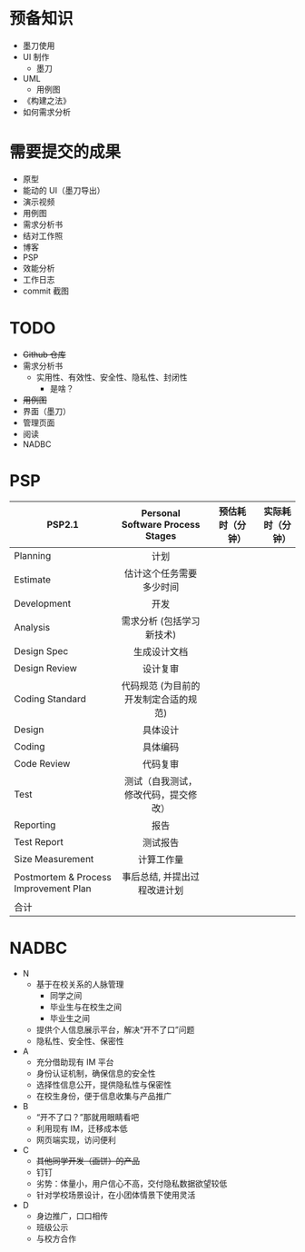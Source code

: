 # 预备知识
- 墨刀使用
- UI 制作
  - 墨刀
- UML
  - 用例图
- 《构建之法》
- 如何需求分析

# 需要提交的成果
- 原型
 - 能动的 UI（墨刀导出）
 - 演示视频
- 用例图
- 需求分析书
- 结对工作照
- 博客
 - PSP
 - 效能分析
 - 工作日志
 - commit 截图

# TODO
- ~~Github 仓库~~
- 需求分析书
  - 实用性、有效性、安全性、隐私性、封闭性
    - 是啥？
- ~~用例图~~
- 界面（墨刀）
 - 管理页面
- 阅读
- NADBC

# PSP
PSP2.1 | Personal Software Process Stages | 预估耗时（分钟）|   实际耗时（分钟）
--|:--:|--:|--:
Planning|计划||
Estimate|估计这个任务需要多少时间||         
Development|开发||
Analysis|需求分析 (包括学习新技术)||       
Design Spec|生成设计文档||        
Design Review|设计复审||        
Coding Standard|代码规范 (为目前的开发制定合适的规范)||      
Design|具体设计||       
Coding|具体编码||       
Code Review|代码复审||      
Test|测试（自我测试，修改代码，提交修改）||       
Reporting|报告||      
Test Report|测试报告||      
Size Measurement|计算工作量||        
Postmortem & Process Improvement Plan|事后总结, 并提出过程改进计划||         
|合计|||

# NADBC
- N
  - 基于在校关系的人脉管理
    - 同学之间
    - 毕业生与在校生之间
    - 毕业生之间
  - 提供个人信息展示平台，解决“开不了口”问题
  - 隐私性、安全性、保密性
- A
  - 充分借助现有 IM 平台
  - 身份认证机制，确保信息的安全性
  - 选择性信息公开，提供隐私性与保密性
  - 在校生身份，便于信息收集与产品推广
- B
  - “开不了口？”那就用眼睛看吧
  - 利用现有 IM，迁移成本低
  - 网页端实现，访问便利
- C
  - ~~其他同学开发（画饼）的产品~~
  - 钉钉
  - 劣势：体量小，用户信心不高，交付隐私数据欲望较低
  - 针对学校场景设计，在小团体情景下使用灵活
- D
  - 身边推广，口口相传
  - 班级公示
  - 与校方合作